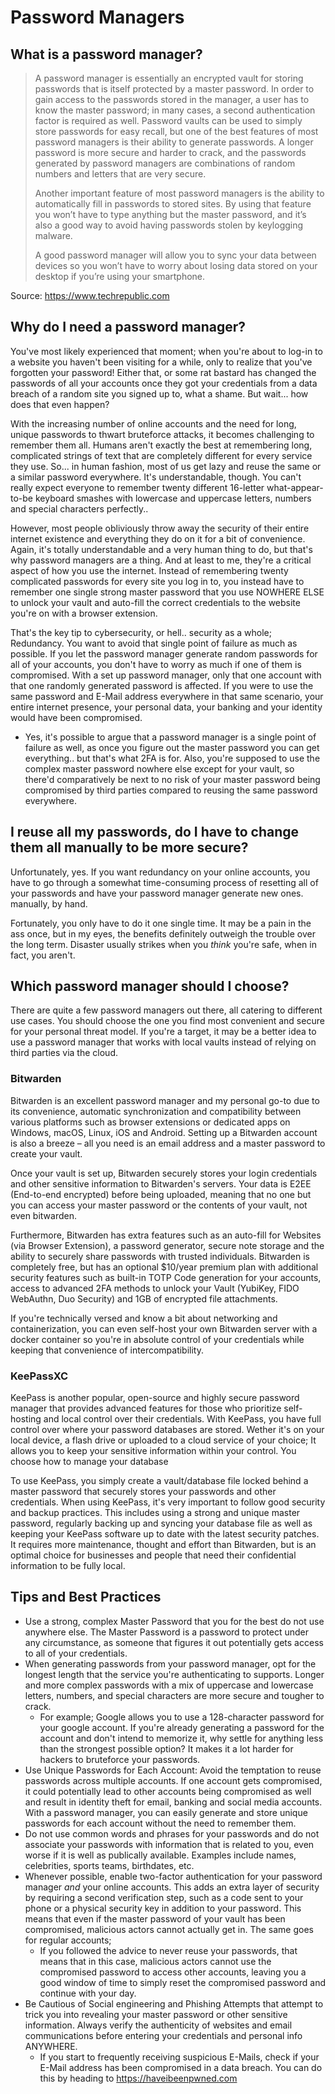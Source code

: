 # Password Managers

## What is a password manager?

<blockquote>

A password manager is essentially an encrypted vault for storing passwords that is itself protected by a master password. In order to  gain access to the passwords stored in the manager, a user has to know the master password; in many cases, a second authentication factor is  required as well. Password vaults can be used to simply store passwords for easy recall, but one of the best features of most password managers is their  ability to generate passwords. A longer password is more secure and harder to crack, and the passwords generated by password managers are  combinations of random numbers and letters that are very secure.

Another important feature of most password managers is the ability to automatically fill in passwords to stored sites. By using that feature you won’t have to type anything but the master password, and it’s also a  good way to avoid having passwords stolen by keylogging malware.

A good password manager will allow you to sync your data between devices so you won’t have to worry about losing data stored on your  desktop if you’re using your smartphone.

</blockquote>

Source: <a href="https://www.techrepublic.com/article/password-managers-a-cheat-sheet-for-professionals/" target="\_blank">https://www.techrepublic.com</a>

## Why do I need a password manager?

You've most likely experienced that moment; when you're about to log-in to a website you haven't been visiting for a while, only to realize that you've forgotten your password! Either that, or some rat bastard has changed the passwords of all your accounts once they got your credentials from a data breach of a random site you signed up to, what a shame. But wait... how does that even happen?

With the increasing number of online accounts and the need for long, unique passwords to thwart bruteforce attacks, it becomes challenging to remember them all. Humans aren't exactly the best at remembering long, complicated strings of text that are completely different for every service they use. So... in human fashion, most of us get lazy and reuse the same or a similar password everywhere. It's understandable, though. You can't really expect everyone to remember twenty different 16-letter what-appear-to-be keyboard smashes with lowercase and uppercase letters, numbers and special characters perfectly..

However, most people obliviously throw away the security of their entire internet existence and everything they do on it for a bit of convenience. Again, it's totally understandable and a very human thing to do, but that's why password managers are a thing. And at least to me, they're a critical aspect of how you use the internet. Instead of remembering twenty complicated passwords for every site you log in to, you instead have to remember one single strong master password that you use NOWHERE ELSE to unlock your vault and auto-fill the correct credentials to the website you're on with a browser extension.

That's the key tip to cybersecurity, or hell.. security as a whole; Redundancy. You want to avoid that single point of failure as much as possible. If you let the password manager generate random passwords for all of your accounts, you don't have to worry as much if one of them is compromised. With a set up password manager, only that one account with that one randomly generated password is affected. If you were to use the same password and E-Mail address everywhere in that same scenario, your entire internet presence, your personal data, your banking and your identity would have been compromised.

- Yes, it's possible to argue that a password manager is a single point of failure as well, as once you figure out the master password you can get everything.. but that's what 2FA is for. Also, you're supposed to use the complex master password nowhere else except for your vault, so there'd comparatively be next to no risk of your master password being compromised by third parties compared to reusing the same password everywhere.

## I reuse all my passwords, do I have to change them all manually to be more secure?

Unfortunately, yes. If you want redundancy on your online accounts, you have to go through a somewhat time-consuming process of resetting all of your passwords and have your password manager generate new ones. manually, by hand.

Fortunately, you only have to do it one single time. It may be a pain in the ass once, but in my eyes, the benefits definitely outweigh the trouble over the long term. Disaster usually strikes when you *think* you're safe, when in fact, you aren't.

## Which password manager should I choose?

There are quite a few password managers out there, all catering to different use cases. You should choose the one you find most convenient and secure for your personal threat model. If you're a target, it may be a better idea to use a password manager that works with local vaults instead of relying on third parties via the cloud.

### Bitwarden

Bitwarden is an excellent password manager and my personal go-to due to its convenience, automatic synchronization and compatibility between various platforms such as browser extensions or dedicated apps on Windows, macOS, Linux, iOS and Android. Setting up a Bitwarden account is also a breeze – all you need is an email address and a master password to create your vault.

Once your vault is set up, Bitwarden securely stores your login credentials and other sensitive information to Bitwarden's servers. Your data is E2EE (End-to-end encrypted) before being uploaded, meaning that no one but you can access your master password or the contents of your vault, not even bitwarden.

Furthermore, Bitwarden has extra features such as an auto-fill for Websites (via Browser Extension), a password generator, secure note storage and the ability to securely share passwords with trusted individuals. Bitwarden is completely free, but has an optional $10/year premium plan with additional security features such as built-in TOTP Code generation for your accounts, access to advanced 2FA methods to unlock your Vault (YubiKey, FIDO WebAuthn, Duo Security) and 1GB of encrypted file attachments.

If you're technically versed and know a bit about networking and containerization, you can even self-host your own Bitwarden server with a docker container so you're in absolute control of your credentials while keeping that convenience of intercompatibility.

### KeePassXC

KeePass is another popular, open-source and highly secure password manager that provides advanced features for those who prioritize self-hosting and local control over their credentials. With KeePass, you have full control over where your password databases are stored. Wether it's on your local device, a flash drive or uploaded to a cloud service of your choice; It allows you to keep your sensitive information within your control. You choose how to manage your database

To use KeePass, you simply create a vault/database file locked behind a master password that securely stores your passwords and other credentials. When using KeePass, it's very important to follow good security and backup practices. This includes using a strong and unique master password, regularly backing up and syncing your database file as well as keeping your KeePass software up to date with the latest security patches. It requires more maintenance, thought and effort than Bitwarden, but is an optimal choice for businesses and people that need their confidential information to be fully local.

## Tips and Best Practices

- Use a strong, complex Master Password that you for the best do not use anywhere else. The Master Password is a password to protect under any circumstance, as someone that figures it out potentially gets access to all of your credentials.
- When generating passwords from your password manager, opt for the longest length that the service you're authenticating to supports. Longer and more complex passwords with a mix of uppercase and lowercase letters, numbers, and special characters are more secure and tougher to crack. 
  - For example; Google allows you to use a 128-character password for your google account. If you're already generating a password for the account and don't intend to memorize it, why settle for anything less than the strongest possible option? It makes it a lot harder for hackers to bruteforce your passwords.
- Use Unique Passwords for Each Account: Avoid the temptation to reuse passwords across multiple accounts. If one account gets compromised, it could potentially lead to other accounts being compromised as well and result in identity theft for email, banking and social media accounts. With a password manager, you can easily generate and store unique passwords for each account without the need to remember them.
- Do not use common words and phrases for your passwords and do not associate your passwords with information that is related to you, even worse if it is well as publically available. Examples include names, celebrities, sports teams, birthdates, etc.
- Whenever possible, enable two-factor authentication for your password manager *and* your online accounts. This adds an extra layer of security by requiring a second verification step, such as a code sent to your phone or a physical security key in addition to your password. This means that even if the master password of your vault has been compromised, malicious actors cannot actually get in. The same goes for regular accounts; 
  - If you followed the advice to never reuse your passwords, that means that in this case, malicious actors cannot use the compromised password to access other accounts, leaving you a good window of time to simply reset the compromised password and continue with your day.
- Be Cautious of Social engineering and Phishing Attempts that attempt to trick you into revealing your master password or other sensitive information. Always verify the authenticity of websites and email communications before entering your credentials and personal info ANYWHERE. 
  - If you start to frequently receiving suspicious E-Mails, check if your E-Mail address has been compromised in a data breach. You can do this by heading to https://haveibeenpwned.com
